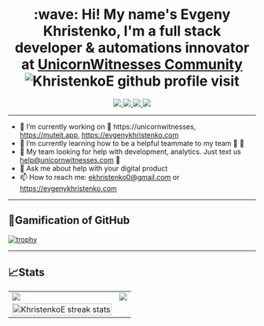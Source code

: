 
<h1 align="center">:wave: Hi! My name's Evgeny Khristenko, I'm a full stack developer & automations innovator at <a href="https://unicornwitnesses.com" target="_blank">UnicornWitnesses Community</a><img src="https://komarev.com/ghpvc/?username=KhristenkoE&label=People%20visit%20this%20profile&color=blueviolet&style=plastic&label=PROFILE+VIEWS" alt="KhristenkoE github profile visit" /></h1>


<p align="center">
  <a href="https://unicornwitnesses.com">
    <img src="https://img.shields.io/badge/Unicorn%20Witnesses-FF6719?style=for-the-badge&logo=substack&logoColor=white">
   <a/>
  <a href="https://github.com/KhristenkoE">
    <img src="https://img.shields.io/badge/evgenykhristenko-100000?style=for-the-badge&logo=github&logoColor=white">
   <a/>
  <a href="https://linkedin.com/in/evgeny-khristenko">
    <img src="https://img.shields.io/badge/evgenykhristenko-0077B5?style=for-the-badge&logo=linkedin&logoColor=white">
  <a/>
  <a href="https://twitter.com/khristenko_e">
    <img src="https://img.shields.io/badge/@khristenko_e-1DA1F2?style=for-the-badge&logo=twitter&logoColor=white">
  <a/>
</p>

---
    
- 🔭 I’m currently working on 🦄 https://unicornwitnesses, https://muteit.app, https://evgenykhristenko.com
- 🌱 I’m currently learning how to be a helpful teammate to my team 🚀 🦄
- 🤔 My team looking for help with development, analytics. Just text us help@unicornwitnesses.com 🦄
- 💬 Ask me about help with your digital product 
- 📫 How to reach me: ekhristenko0@gmail.com or https://evgenykhristenko.com
    
---
   
## 🎰Gamification of GitHub 
    
[![trophy](https://github-profile-trophy.vercel.app/?username=KhristenkoE&theme=darkhub&margin-w=15&margin-h=15&no-frame=true&row=1&no-bg=true)](New)
 
---
    
## 📈Stats
    
<table align="center" cellspacing="0" cellpadding="0" border="0">
   <tr>
    <td>
      <a href="https://evgenykhristenko.com" target="_blank">
        <img src="https://github-readme-stats.vercel.app/api?username=KhristenkoE&show_icons=true&include_all_commits=true&theme=tokyonight">
      <a/>
    </td>
    <td>
      <a href="https://evgenykhristenko.com" target="_blank">
        <img src="https://github-readme-stats.vercel.app/api/top-langs/?username=KhristenkoE&layout=compact&theme=tokyonight">
      <a/>
    </td>
   </tr>
  <td>
      <a href="https://evgenykhristenko.com" target="_blank">
  <img width="100%" src="https://github-readme-streak-stats.herokuapp.com/?user=KhristenkoE&theme=highcontrast" alt="KhristenkoE streak stats" />
        <a/>
    </td>
</table>

<a href="https://evgenykhristenko.com"></a>
      
